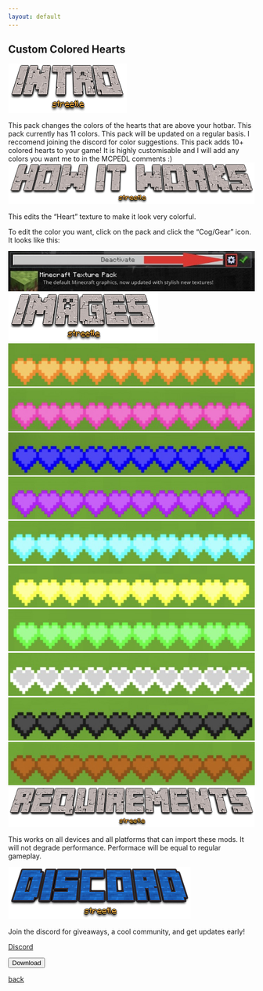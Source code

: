 ```yaml
---
layout: default
---
```


## Custom Colored Hearts

<img src="/all/intro.png" alt="intro">

This pack changes the colors of the hearts that are above your hotbar.  This pack currently has 11 colors. This pack will be updated on a regular basis. I reccomend joining the discord for color suggestions.
This pack adds 10+ colored hearts to your game! It is highly customisable and I will add any colors you want me to in the MCPEDL comments :)
<img src="/all/how.png" alt="howitworks">

This edits the “Heart” texture to make it look very colorful.

To edit the color you want, click on the pack and click the “Cog/Gear” icon. It looks like this:

<img src="/customcoloredhotbars/custom-coloured-hotbars_3.jpeg" alt="gear">

<img src="/all/images.png" alt="images">

<img src="/customcoloredhearts/IMG_3546.jpeg" alt="3546">
<img src="/customcoloredhearts/IMG_3547.jpeg" alt="3547">
<img src="/customcoloredhearts/IMG_3548.jpeg" alt="3548">
<img src="/customcoloredhearts/IMG_3549.jpeg" alt="3549">
<img src="/customcoloredhearts/IMG_3550.jpeg" alt="3550">
<img src="/customcoloredhearts/IMG_3551.jpeg" alt="3551">
<img src="/customcoloredhearts/IMG_3552.jpeg" alt="3552">
<img src="/customcoloredhearts/IMG_3553.jpeg" alt="3553">
<img src="/customcoloredhearts/IMG_3554.jpeg" alt="3554">
<img src="/customcoloredhearts/IMG_3555.jpeg" alt="3555">

<img src="/all/req.png" alt="requirements">

This works on all devices and all platforms that can import these mods. It will not degrade performance. Performace will be equal to regular gameplay.

<img src="/all/discord.png" alt="discord">

Join the discord for giveaways, a cool community, and get updates early! 

<a href="https://streetle.ml/discord">Discord</a>

<a href="https://www.streetle.ml/customcoloredhearts/download"> 
<button type="button">Download</button> 
</a>

<a href="https://streetle.ml/packs">back</a>
<head>
</head>
